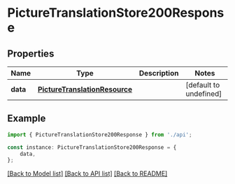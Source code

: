 # PictureTranslationStore200Response


## Properties

Name | Type | Description | Notes
------------ | ------------- | ------------- | -------------
**data** | [**PictureTranslationResource**](PictureTranslationResource.md) |  | [default to undefined]

## Example

```typescript
import { PictureTranslationStore200Response } from './api';

const instance: PictureTranslationStore200Response = {
    data,
};
```

[[Back to Model list]](../README.md#documentation-for-models) [[Back to API list]](../README.md#documentation-for-api-endpoints) [[Back to README]](../README.md)
